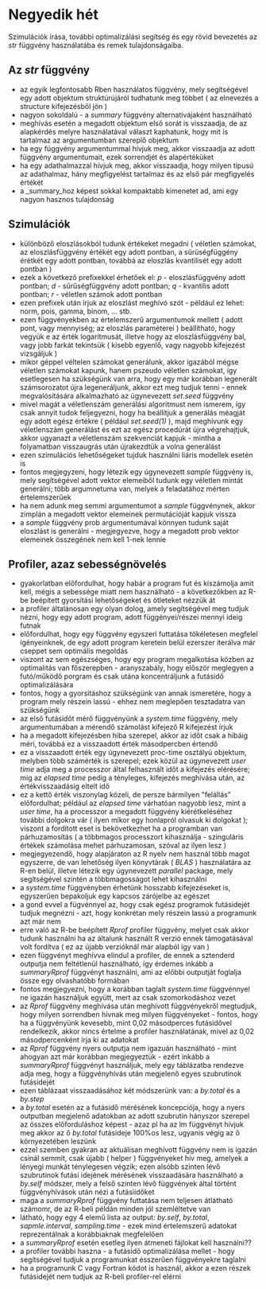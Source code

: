 # Negyedik hét

Szimulációk írása, további optimalizálási segítség és egy rövid bevezetés az _str_ függvény használatába és remek tulajdonságaiba.

## Az _str_ függvény
* az egyik legfontosabb Rben használatos függvény, mely segítségével egy adott objektum struktúrújáról tudhatunk meg többet ( az elnevezés a structure kifejezésből jön )
* nagyon sokoldalú - a _summary_ függvény alternatívájaként használható
* meghívás esetén a megadott objektum első sorát is visszaadja, de az alapkérdés melyre használatával választ kaphatunk, hogy mit is tartalmaz az argumentumban szereplő objektum
* ha egy függvény argumentummal hívjuk meg, akkor visszaadja az adott függvény argumentumait, ezek sorrendjét és alapértéküket
* ha egy adathalmazzal hívjuk meg, akkor visszaadja, hogy milyen típusú az adathalmaz, hány megfigyelést tartalmaz és az első pár megfigyelés értékét
* a _summary_hoz képest sokkal kompaktabb kimenetet ad, ami egy nagyon hasznos tulajdonság

## Szimulációk
* különböző eloszlásokból tudunk értékeket megadni ( véletlen számokat, az eloszlásfüggvény értékét egy adott pontban, a sürüségfüggény érétkét egy adott pontban, továbbá az eloszlás kvantilisét egy adott pontban )
* ezek a következő prefixekkel érhetőek el: _p_ - eloszlásfüggvény adott pontban; _d_ - sűrűségfüggvény adott pontban; _q_ - kvantilis adott pontban; _r_ - véletlen számok adott pontban
* ezen prefixek után írjuk az eloszlást meghívó szót - például ez lehet: norm, pois, gamma, binom, ... stb.
* ezen függvényekben az értelemszerű argumentumok mellett ( adott pont, vagy mennyiség; az eloszlás paraméterei ) beállítható, hogy vegyük e az érték logaritmusát, illetve hogy az eloszlásfüggvény bal, vagy jobb farkát tekintsük ( kisebb egyenlő, vagy nagyobb kifejezést vizsgáljuk )
* mikor géppel véltelen számokat generálunk, akkor igazából mégse véletlen számokat kapunk, hanem pszeudo véletlen számokat, így esetlegesen ha szükségünk van arra, hogy egy már korábban legenerált számsorozatot újra legeneráljunk, akkor ezt meg tudjuk tenni - ennek megvalósítására alkalmazható az úgynevezett _set.seed_ függvény
* mivel magát a véletlenszám generálási algoritmust nem ismerem, így csak annyit tudok feljegyezni, hogy ha beállítjuk a generálás méagját egy adott egész értékre ( például _set.seed(1)_ ), majd meghívunk egy véletlenszám generálást és ezt az egész procedúrát újra végrehajtjuk, akkor ugyanazt a véletlenszám szekvenciát kapjuk - mintha a folyamatban visszaugrás után újrakezdtük a volna generálást
* ezen szimulációs lehetőségeket tujduk használni liáris modellek esetén is
* fontos megjegyzeni, hogy létezik egy úgynevezett _sample_ függvény is, mely segítségével adott vektor elemeiből tudunk egy véletlen mintát generálni; több argumnetuma van, melyek a feladatához mérten értelemszerűek
* ha nem adunk meg semmi argumentumot a _sample_ függvénynek, akkor zimplán a megadott vektor elemeinek permutációját kapjuk vissza
* a _sample_ függvény prob argumentumával könnyen tudunk saját eloszlást is generálni - megjegyezve, hogy a megadott prob vektor elemeinek összegének nem kell 1-nek lennie


## Profiler, azaz sebességnövelés
* gyakorlatban előfordulhat, hogy habár a program fut és kiszámolja amit kell, mégis a sebessége miatt nem használható - a következőkben az R-be beépített gyorsítási lehetőségeket és ötleteket nézzük át
* a profiler általánosan egy olyan dolog, amely segítségével meg tudjuk nézni, hogy egy adott program, adott függényei/részei mennyi ideig futnak
* előfordulhat, hogy egy függvény egyszeri futtatása tökéletesen megfelel igényeinknek, de egy adott program keretein belül ezerszer iterálva már cseppet sem optimális megoldás
* viszont az sem egészséges, hogy egy program megalkotása közben az optimalitás van főszerepben - aranyszabály, hogy először meglegyen a futó/működő porgram és csak utána koncentráljunk a futásidő optimalizálására
* fontos, hogy a gyorsításhoz szükségünk van annak ismeretére, hogy a program mely részein lassú - ehhez nem meglepően tesztadatra van szükségünk
* az első futásidőt mérő függvényünk a _system.time_ függvény, mely argumentumában a mérendő számolást kifejező R kifejezést írjuk
* ha a megadott kifejezésben hiba szerepel, akkor az időt csak a hibáig méri, továbbá ez a visszaadott érték másodpercben értendő
* ez a visszaadott érték egy úgynevezett proc-time osztályú objektum, melyben több számérték is szerepel; ezek közül az úgynevezett _user time_ adja meg a processzor által felhasznált időt a kifejezés elérésére; míg az _elapsed time_ pedig a tényleges, kifejezés meghívása után, az értékvisszaadásig eltelt idő
* ez a kettő érték viszonylag közeli, de persze bármilyen "felállás" előfordulhat; például az _elapsed time_ várhatóan nagyobb lesz, mint a _user time_, ha a processzor a megadott függvény kiérétkeléséhez további dolgokra vár ( ilyen mikor egy honlapról olvasuk ki dolgokat ); viszont a fordított eset is bekövetkezhet ha a programban van párhuzamosítás ( a többmagos processzort kihasználja - szinguláris értékek számolása mehet párhuzamosan, szóval az ilyen lesz )
* megjegyezendő, hogy alapjáraton az R nyelv nem használ több magot egyszerre, de van lehetőség ilyen könyvtárak ( _BLAS_ ) használatára az R-en belül, illetve létezik egy úgynevezett _parallel_ package, mely segítségével szintén a többmagosságot lehet kihasználni
* a _system.time_ függvényben érhetünk hosszabb kifejezéseket is, egyszerűen bepakoljuk egy kapcsos zárójelbe az egészet
* a gond evvel a fügvénnyel az, hogy csak egész programok futásidejét tudjuk megnézni - azt, hogy konkrétan mely részein lassú a programunk azt már nem
* erre való az R-be beépített _Rprof_ profiler függvény, melyet csak akkor tudunk használni ha az általunk használt R verzió ennek támogatásával volt fordítva ( ez az újabb verzióknál már alapból így van )
* ezen függvényt meghívva elindul a profiler, de ennek a sztenderd outputja nem feltétlenül használható, így érdemes inkább a _summaryRprof_ függvényt használni, ami az előbbi outputját foglalja össze egy olvashatóbb formában
* fontos megjegyezni, hogy a korábban taglalt _system.time_ függvénnyel ne igazán használjuk együtt, mert az csak szomorkodáshoz vezet
* az _Rprof_ függvény meghívása után meghívott függvényekről megtudjuk, hogy milyen sorrendben hívnak meg milyen függvényeket - fontos, hogy ha a függvényünk kevesebb, mint 0,02 másodperces futásidővel rendelkezik, akkor nincs értelme a profiler használatának, mivel az 0,02 másodpercenként írja ki az adatokat
* az _Rprof_ függvény nyers outputja nem igazuán használható - mint ahogyan azt már korábban megjegyeztük - ezért inkább a _summaryRprof_ függvényt használjuk, mely egy táblázatba rendezve adja meg, hogy a függvényhívás után megjelenő egyes szubrutinok futásidejét
* ezen táblázaat visszaadásához két módszerünk van: a _by.total_ és a _by.step_
* a _by.total_ esetén az a futásidő mérésének koncepciója, hogy a nyers outputban megjelenő adatokban az adott szubrutin hányszor szerepel az összes előforduláshoz képest - azaz pl ha az lm függvényt hívjuk meg akkor az ő _by.total_ futásideje 100%os lesz, ugyanis végig az ő környezetében leszünk
* ezzel szemben gyakran az aktuálisan meghívott függvény nem is igazán csinál semmit, csak újabb ( helper ) függvényeket hív meg, amelyek a lényegi munkát ténylegesen végzik; ezen alsóbb szinten lévő szubrutinok futási idejének mérésének visszaadására használható a _by.self_ módszer, mely a felső szinten lévő függvények által történt függvényhívások után nézi a futásiidőket
* maga a _summaryRprof_ függvény futtatása nem teljesen átlátható számomr, de az R-beli példán minden jól szemléltetve van
* látható, hogy egy 4 elemű lista az output:  _by.self_, _by.total_, _sapmle.interval_, _sampling.time_ - ezek mind értelemszerű adatokat reprezentálnak a korábbiaknak megfelelően
* a _summaryRprof_ esetén esetleg ilyen átmeneti fájlokat kell használni??
* a profiler további haszna - a futásidő optimalizálása mellet - hogy segítségével tudjuk a programunkat ésszerűen függvényekre taglalni
* ha a programunk C vagy Fortran kódot is használ, akkor a ezen részek futásidejét nem tudjuk az R-beli profiler-rel elérni
